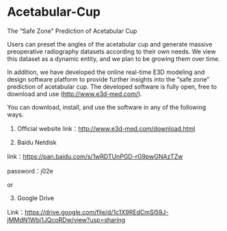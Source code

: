 # Acetabular-Cup
The “Safe Zone” Prediction of Acetabular Cup

  Users can preset the angles of the acetabular cup and generate massive preoperative radiography datasets according to their own needs. We view this dataset as a dynamic entity, and we plan to be growing them over time.

  In addition, we have developed the online real-time E3D modeling and design software platform to provide further insights into the “safe zone” prediction of acetabular cup. The developed software is fully open, free to download and use (http://www.e3d-med.com/).

  You can download, install, and use the software in any of the following ways.

1. Official website
link：http://www.e3d-med.com/download.html

2. Baidu Netdisk

link：https://pan.baidu.com/s/1wRDTUnPGD-rG9pwGNAzTZw

password：j02e

or

3. Google Drive

Link：https://drive.google.com/file/d/1c1X9REdCmSl59J-jMMdN1Wbi1JQcoRDw/view?usp=sharing
